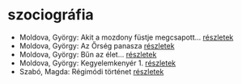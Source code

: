 # szociográfia

- Moldova, György: Akit a mozdony füstje megcsapott… [részletek](_details/%7Bopf.creator%7D.md#id_1377)
- Moldova, György: Az Őrség panasza [részletek](_details/%7Bopf.creator%7D.md#id_403)
- Moldova, György: Bűn az élet… [részletek](_details/%7Bopf.creator%7D.md#id_1369)
- Moldova, György: Kegyelemkenyér 1. [részletek](_details/%7Bopf.creator%7D.md#id_1399)
- Szabó, Magda: Régimódi történet [részletek](_details/%7Bopf.creator%7D.md#id_1356)
